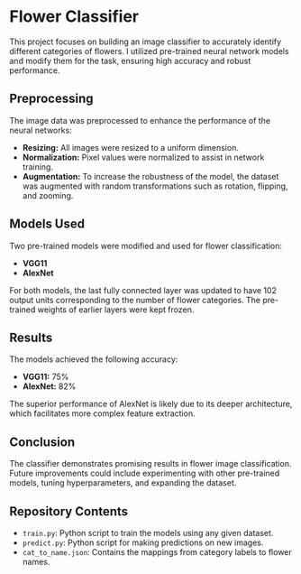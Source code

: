 # Flower Classifier

This project focuses on building an image classifier to accurately identify different categories of flowers. I utilized pre-trained neural network models and modify them for the task, ensuring high accuracy and robust performance.

## Preprocessing

The image data was preprocessed to enhance the performance of the neural networks:
- **Resizing:** All images were resized to a uniform dimension.
- **Normalization:** Pixel values were normalized to assist in network training.
- **Augmentation:** To increase the robustness of the model, the dataset was augmented with random transformations such as rotation, flipping, and zooming.

## Models Used

Two pre-trained models were modified and used for flower classification:
- **VGG11**
- **AlexNet**

For both models, the last fully connected layer was updated to have 102 output units corresponding to the number of flower categories. The pre-trained weights of earlier layers were kept frozen.

## Results

The models achieved the following accuracy:
- **VGG11:** 75%
- **AlexNet:** 82%

The superior performance of AlexNet is likely due to its deeper architecture, which facilitates more complex feature extraction.

## Conclusion

The classifier demonstrates promising results in flower image classification. Future improvements could include experimenting with other pre-trained models, tuning hyperparameters, and expanding the dataset.

## Repository Contents
- `train.py`: Python script to train the models using any given dataset.
- `predict.py`: Python script for making predictions on new images.
- `cat_to_name.json`: Contains the mappings from category labels to flower names.






